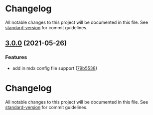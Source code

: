 # Changelog

All notable changes to this project will be documented in this file. See [standard-version](https://github.com/conventional-changelog/standard-version) for commit guidelines.

## [3.0.0](https://github.com/bitttttten/jest-transformer-md/compare/v3.0.0-beta.0...v3.0.0) (2021-05-26)


### Features

* add in mdx config file support ([79b5538](https://github.com/bitttttten/jest-transformer-md/commit/79b55387315550eed58745f3c9c1c80bf3d74414))

# Changelog

All notable changes to this project will be documented in this file. See [standard-version](https://github.com/conventional-changelog/standard-version) for commit guidelines.
